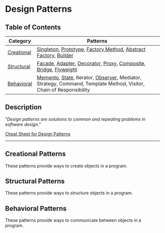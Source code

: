 # Design Patterns

## Table of Contents

| Category | Patterns |
| --- | --- |
| [Creational](#creational-patterns) | [Singleton](Creational/README.md#singleton-pattern), [Prototype](Creational/README.md#prototype-pattern), [Factory Method](Creational/README.md#factory-method-pattern), [Abstract Factory](Creational/README.md#abstract-factory-pattern), [Builder](Creational/README.md#builder-pattern) |
| [Structural](#structural-patterns) | [Facade](Structural/README.md#facade-pattern), [Adapter](Structural/README.md#adapter-pattern), [Decorator](Structural/README.md#decorator-pattern), [Proxy](Structural/README.md#proxy-pattern), [Composite](Structural/README.md#composite-pattern), [Bridge](Structural/README.md#bridge-pattern), [Flyweight](Structural/README.md#flyweight-pattern) |
| [Behavioral](#behavioral-patterns) | [Memento](Behavioral/README.md#memento-pattern), [State](Behavioral/README.md#state-pattern), Iterator, [Observer](Behavioral/README.md#observer-pattern), Mediator, Strategy, Command, Template Method, Visitor, Chain of Responsibility |

## Description

*"Design patterns are solutions to common and repeating problems in software design."*

[Cheat Sheet for Design Patterns](https://refactoring.guru)

___

## Creational Patterns

These patterns provide ways to create objects in a program.

## Structural Patterns

These patterns provide ways to structure objects in a program.

## Behavioral Patterns

These patterns provide ways to communicate between objects in a program.